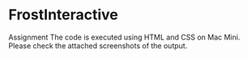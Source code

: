 # FrostInteractive
Assignment
The code is executed using HTML and CSS on Mac Mini. Please check the attached screenshots of the output.
